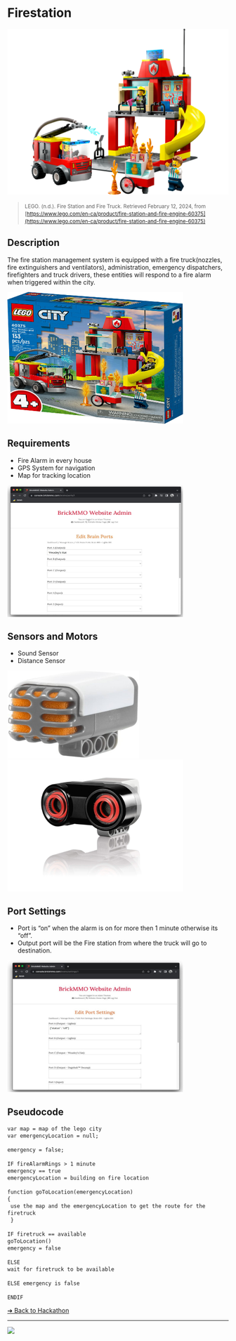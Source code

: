 # Firestation 

![Firestation](images/firestation.png)

> <small>LEGO. (n.d.). Fire Station and Fire Truck. Retrieved February 12, 2024, from [https://www.lego.com/en-ca/product/fire-station-and-fire-engine-60375](https://www.lego.com/en-ca/product/fire-station-and-fire-engine-60375)</small>

## Description

The fire station management system is equipped with a fire truck(nozzles, fire extinguishers and ventilators), administration, emergency dispatchers, firefighters and truck drivers, these entities will respond to a fire alarm when triggered within the city. 

<img src="images/lego-box.jpg" height="300" width="400" alt="FireStation Lego set">

## Requirements

* Fire Alarm in every house
* GPS System for navigation
* Map for tracking location

<img src="images/requirements.jpg" height="300" width="400" alt="Requirements page screenshot">

## Sensors and Motors

* Sound Sensor
* Distance Sensor

<img src="images/sound-sensor.jpg" height="200" width="300" alt="Sound Sensor Image">
<img src="images/distance-sensor.jpg" height="300" width="400" alt="Distance Sensor Image">

## Port Settings

* Port is “on” when the alarm is on for more then 1 minute otherwise its “off”.
* Output port will be the Fire station from where the truck will go to destination.

<img src="images/port-settings.jpg" height="300" width="400" alt="Port Settings">

## Pseudocode

```Pseudocode
var map = map of the lego city
var emergencyLocation = null;

emergency = false;

IF fireAlarmRings > 1 minute 
emergency == true
emergencyLocation = building on fire location

function goToLocation(emergencyLocation)
{
 use the map and the emergencyLocation to get the route for the firetruck
 }

IF firetruck == available 
goToLocation() 
emergency = false

ELSE
wait for firetruck to be available

ELSE emergency is false

ENDIF
```

[&#10132; Back to Hackathon](/hackathon-set/)

---

<a href="https://brickmmo.com">
<img src="https://brickmmo.com/images/brickmmo-logo-horizontal.jpg" width="100">
</a>
